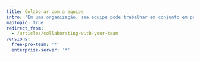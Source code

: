```yaml
---
title: Colaborar com a equipe
intro: 'Em uma organização, sua equipe pode trabalhar em conjunto em projetos usando discussões de equipe.'
mapTopic: true
redirect_from:
  - /articles/collaborating-with-your-team
versions:
  free-pro-team: '*'
  enterprise-server: '*'
---
```


